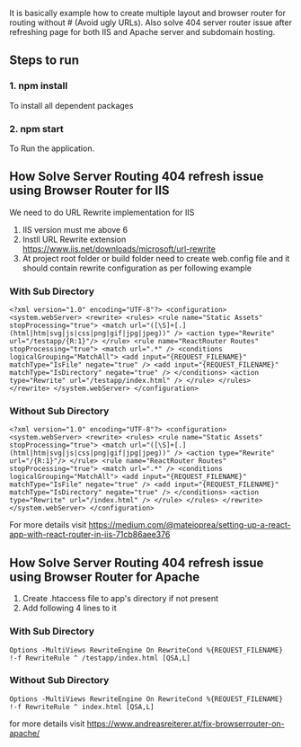 It is basically example how to create multiple layout and browser router for routing without # (Avoid ugly URLs). Also solve 404 server router issue after refreshing page for both IIS and Apache server and subdomain hosting.

## Steps to run

### 1. npm install

To install all dependent packages

### 2. npm start

To Run the application.

## How Solve Server Routing 404 refresh issue using Browser Router for IIS

We need to do URL Rewrite implementation for IIS

1. IIS version must me above 6
2. Instll URL Rewrite extension https://www.iis.net/downloads/microsoft/url-rewrite
3. At project root folder or build folder need to create web.config file and it should contain rewrite configuration as per following example

### With Sub Directory
`<?xml version="1.0" encoding="UTF-8"?>
<configuration>
  <system.webServer>
    <rewrite>
      <rules>
        <rule name="Static Assets" stopProcessing="true">
          <match url="([\S]+[.](html|htm|svg|js|css|png|gif|jpg|jpeg))" />
          <action type="Rewrite" url="/testapp/{R:1}"/>
        </rule>
        <rule name="ReactRouter Routes" stopProcessing="true">
          <match url=".*" />
          <conditions logicalGrouping="MatchAll">
            <add input="{REQUEST_FILENAME}" matchType="IsFile" negate="true" />
            <add input="{REQUEST_FILENAME}" matchType="IsDirectory" negate="true" />
          </conditions>
          <action type="Rewrite" url="/testapp/index.html" />
        </rule>
      </rules>
    </rewrite>
  </system.webServer>
</configuration>`

### Without Sub Directory

`<?xml version="1.0" encoding="UTF-8"?>
<configuration>
  <system.webServer>
    <rewrite>
      <rules>
        <rule name="Static Assets" stopProcessing="true">
          <match url="([\S]+[.](html|htm|svg|js|css|png|gif|jpg|jpeg))" />
          <action type="Rewrite" url="/{R:1}"/>
        </rule>
        <rule name="ReactRouter Routes" stopProcessing="true">
          <match url=".*" />
          <conditions logicalGrouping="MatchAll">
            <add input="{REQUEST_FILENAME}" matchType="IsFile" negate="true" />
            <add input="{REQUEST_FILENAME}" matchType="IsDirectory" negate="true" />
          </conditions>
          <action type="Rewrite" url="/index.html" />
        </rule>
      </rules>
    </rewrite>
  </system.webServer>
</configuration>`


For more details visit https://medium.com/@mateioprea/setting-up-a-react-app-with-react-router-in-iis-71cb86aee376


## How Solve Server Routing 404 refresh issue using Browser Router for Apache 

1. Create .htaccess file to app's directory if not present
2. Add following 4 lines to it

### With Sub Directory

`Options -MultiViews
RewriteEngine On
RewriteCond %{REQUEST_FILENAME} !-f
RewriteRule ^ /testapp/index.html [QSA,L]`

### Without Sub Directory

`Options -MultiViews
RewriteEngine On
RewriteCond %{REQUEST_FILENAME} !-f
RewriteRule ^ index.html [QSA,L]`

for more details visit https://www.andreasreiterer.at/fix-browserrouter-on-apache/


